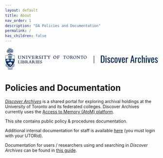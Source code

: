 ```yaml
---
layout: default
title: About
nav_order: 1
description: "DA Policies and Documentation"
permalink: /
has_children: false
---
```

![Discover Archives Logo](img/logo.jpg)

# Policies and Documentation

*[Discover Archives](https://discoverarchives.library.utoronto.ca/)* is a shared portal for exploring archival holdings at the University of Toronto and its federated colleges. Discover Archives currently uses the [Access to Memory (AtoM) platform](https://www.accesstomemory.org/en/docs/latest/).

This site contains public policy & procedures documentation.

Additional internal documentation for staff is available [here](https://connect.library.utoronto.ca/DA/) (you must login with your UTORid). 

Documentation for users / researchers using and searching in *Discover Archives* can be found in [this guide](https://guides.library.utoronto.ca/discover_archives_searchtips).
